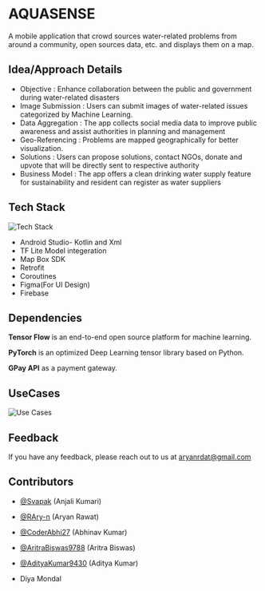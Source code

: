 
# AQUASENSE

A mobile application that crowd sources water-related problems from around a community, open sources data, etc. and displays them on a map.


## Idea/Approach Details

- Objective : Enhance collaboration between the public and government during water-related disasters
- Image Submission : Users can submit images of water-related issues categorized by Machine Learning.
- Data Aggregation : The app collects social media data to improve public awareness and assist authorities in planning and management
- Geo-Referencing : Problems are mapped geographically for better visualization.
- Solutions : Users can propose solutions, contact NGOs, donate and upvote that will be directly sent to respective authority
- Business Model : The app offers a clean drinking water supply feature for sustainability and resident can register as water suppliers

## Tech Stack

![Tech Stack](https://drive.google.com/drive/folders/16T_SsDUuUPFsvMP7MMXAgBVL92xvwXwO)

- Android Studio- Kotlin and Xml
- TF Lite Model integeration
- Map Box SDK
- Retrofit
- Coroutines
- Figma(For UI Design)
- Firebase


## Dependencies

**Tensor Flow** is an end-to-end open source platform for machine learning.

**PyTorch** is an optimized Deep Learning tensor library based on Python.

**GPay API** as a payment gateway.


## UseCases

![Use Cases](https://keep.google.com/u/0/media/v2/1Eum7coiwPA75z8leGjKIifKcdb5pdUGoBJqVAzv-Jwp2LEfXF3-BBgfymCp1-Q/1ce5TN0XnsrjQCV_g9GKp3UA8wAB8CnAuWR0e-BhZXOmDB40_be6wBuSJ1XirpA?sz=512&accept=image%2Fgif%2Cimage%2Fjpeg%2Cimage%2Fjpg%2Cimage%2Fpng%2Cimage%2Fwebp)


## Feedback

If you have any feedback, please reach out to us at aryanrdat@gmail.com


## Contributors

- [@Svapak](https://www.github.com/Svapak) (Anjali Kumari)

- [@RAry-n](https://www.github.com/RAry-n) (Aryan Rawat)

- [@CoderAbhi27](https://www.github.com/CoderAbhi27) (Abhinav Kumar)

- [@AritraBiswas9788](https://www.github.com/AritraBiswas9788) (Aritra Biswas)

- [@AdityaKumar9430](https://www.github.com/AdityaKumar9430) (Aditya Kumar)

- Diya Mondal


